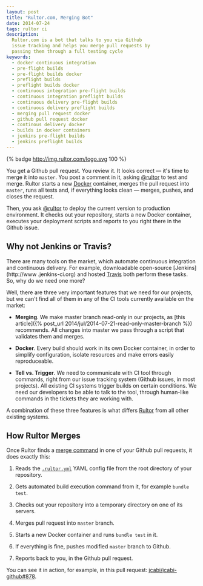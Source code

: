```yaml
---
layout: post
title: "Rultor.com, Merging Bot"
date: 2014-07-24
tags: rultor ci
description:
  Rultor.com is a bot that talks to you via Github
  issue tracking and helps you merge pull requests by
  passing them through a full testing cycle
keywords:
  - docker continuous integration
  - pre-flight builds
  - pre-flight builds docker
  - preflight builds
  - preflight builds docker
  - continuous integration pre-flight builds
  - continuous integration preflight builds
  - continuous delivery pre-flight builds
  - continuous delivery preflight builds
  - merging pull request docker
  - github pull request docker
  - continous delivery docker
  - builds in docker containers
  - jenkins pre-flight builds
  - jenkins preflight builds
---
```


{% badge http://img.rultor.com/logo.svg 100 %}

You get a Github pull request. You review it. It looks correct &mdash; it's time
to merge it into `master`. You post a comment in it, asking
[@rultor](https://github.com/rultor) to test and merge. Rultor starts a new
[Docker](http://www.docker.io) container, merges the pull request into `master`, runs all tests and, if
everything looks clean &mdash; merges, pushes, and closes the request.

Then, you ask [@rultor](https://github.com/rultor) to deploy the current version
to production environment. It checks out your repository, starts a new Docker
container, executes your deployment scripts and reports to you right there in
the Github issue.

<!--more-->

## Why not Jenkins or Travis?

There are many tools on the market, which automate continuous integration and
continuous delivery. For example, downloadable open-source [Jenkins](http://www
.jenkins-ci.org) and hosted [Travis](http://travis-ci.org) both perform these
tasks. So, why do we need one more?

Well, there are three very important features that we need for our projects, but
we can't find all of them in any of the CI tools currently available on the
market:

 * **Merging**. We make master branch read-only in our projects,
   as [this article]({% post_url 2014/jul/2014-07-21-read-only-master-branch %})
   recommends. All changes into master we pass through
   a script that validates them and merges.

 * **Docker**. Every build should work in its own
 Docker container, in order to simplify configuration, isolate
 resources and make errors  easily reproduceable.

 * **Tell vs. Trigger**. We need to communicate with CI tool
 through commands, right from our issue tracking system (Github
 issues, in most   projects). All existing CI systems trigger
 builds on certain   conditions. We need our developers to be able
 to talk to the tool, through human-like commands in the tickets they are working with.

A combination of these three features is what differs
[Rultor](http://www.rultor.com) from all other existing systems.

## How Rultor Merges

Once Rultor finds a [merge command](http://doc.rultor.com/basics.html)
in one of your Github pull requests, it does exactly this:

 1. Reads the [`.rultor.yml`](http://doc.rultor.com/reference.html)
 YAML config file from the root directory of your repository.

 2. Gets automated build execution command from it, for example `bundle test`.

 3. Checks out your repository into a temporary directory on one of its servers.

 4. Merges pull request into `master` branch.

 5. Starts a new Docker container and runs `bundle test` in it.

 6. If everything is fine, pushes modified `master` branch to Github.

 7. Reports back to you, in the Github pull request.

You can see it in action, for example, in this pull request:
[jcabi/jcabi-github#878](https://github.com/jcabi/jcabi-github/pull/878).
